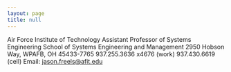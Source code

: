 ```yaml
---
layout: page
title: null
---
```



Air Force Institute of Technology
Assistant Professor of Systems Engineering
School of Systems Engineering and Management
2950 Hobson Way, WPAFB, OH 45433-7765
937.255.3636 x4676 (work)
937.430.6619 (cell)
Email: jason.freels@afit.edu